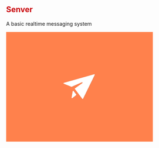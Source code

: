 <link rel="stylesheet" type="text/css" href="readme/css/readme.css">
<h2>
    <font color="#c9040a"> Senver </font>
</h2>
<p align="justify">A basic realtime messaging system</p>

<div class="bg-img">
	<img width="" height="" title="tituloDaImagem" alt="tituloDaImagem"
         src="readme/img/gif-icons-menu-transition-animations-send-mail.gif"/>
</div>